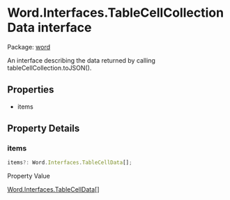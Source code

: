# Word.Interfaces.TableCellCollectionData interface

Package: [word](/en-us/javascript/api/word)

An interface describing the data returned by calling tableCellCollection.toJSON().

## Properties

- items

## Property Details

### items

```typescript
items?: Word.Interfaces.TableCellData[];
```

Property Value

[Word.Interfaces.TableCellData](/en-us/javascript/api/word/word.interfaces.tablecelldata)[]